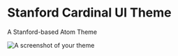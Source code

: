 # Stanford Cardinal UI Theme

A Stanford-based Atom Theme


![A screenshot of your theme](https://osmiksoftware-assets.s3-us-west-1.amazonaws.com/stanford-cardinal-atom-theme-screenshot.png)
